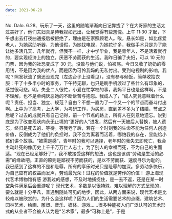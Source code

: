 ```yaml
---
date: 2021-06-28
---
```


No.
Dalo.
6.28、玩乐了一天，这里的随笔渐渐向日记靠拢了？在大哥家的生活太过美好了，他们夫妇真是待我视如己出，让我觉得有些羞愧。上午 11:30 才起，下午想出去打夜曲通报后被拒绝了，理由是在家照顾老人。唉，悬长如是，如比疼爱老人，为她买助听器，为他请假，为她找电视，为她花许多，我做手术只是为了能让她多活几天、几年就行，但我不一样，才中学毕业，我是青年人，不是活着就行的，要实现经济上的独立，厌恶不劳而获的生活。我昨日骗了夫妇，可以 10 元的门票，因为我的社恐变成了 30 元，没敢与他们说，怕被骂。今日又收了奶奶的零用钱，不是因为我的优点，而是因为可怜我妈的无私付出。受到电视剧的影响，我呢？照发状流了碗还没现完（左边台子上没看见），没有参与倾饭，简单收拾衣服：干了十多半小时的家务，下午特无聊，也只是刷手机渡过了些什么有印象的，感觉很可悲。明，失业二人很忙，小爱在忙学校的事，我妈平日也是这样啊，不是不理解，也不是单纯厌恶她的不断诉苦与抱怨。我成人了，“成人究竟意味着什么呢？责任、担当、独立、规范？自由？不想一直为了一个又一个的节点而奋斗付出啊。上中为了高考，上大学，为考研工作，为买房，直到差不多为了结婚，节点之后呢？过去的成就只有自己记得，前一个节点的路上，所有人在刻意地遗忘。说到底是为了改变现状向永无止境的“更好的人”进发，然后有一天被后人替换，被人遗忘，终归是死去的、等待。等我老了后，若在一个时刻我的生命不能为任何人创造价值，反倒成为了他们的负担时，我不会为离着而活着，哪怕我的存在，显能给小孩们讲个故事。“被需是感”，青年时的我可以选择，老年时的我失去即死亡，我会主动赴死的像历史上千千万万仁人志士，为了别人的幸福而死，不为自己的生而适。“现在已经足够好了”，我不敢接受这样的想法，这也是该谓“劳动是生活的必需”的缘故吧。正直的原则是鄙视不劳而获的，是以不劳而获、速度寻乐为耻的。我已感到了这样的不是和耻辱，所有的享乐时光只是耻辱的加深。多劳动多快乐，为自己应有的权益而发声，劳动最光荣！过程的价值就是劳作的价值！
游上海现代艺术博物馆有感
游我过的感想，不及时地捕捉住，是一去不返，还是在某一时空条件满足后会重游呢？
现代艺术，多数是以很特殊，难以理解的方式呈现的，要么就是十分平凡，普通到随处可见的地步，因此，从两方面来说，现代艺术是比较难以被欣赏的，为什么会这样呢？因为人们的生活需要艺术的点缀，建筑艺术、园林艺术、绘画、雕塑、音乐、媒体、游戏……很多种能被人们广泛认可的艺术形式的从业者不会被人认为是“艺术家”，最多“可称上是”，于是
